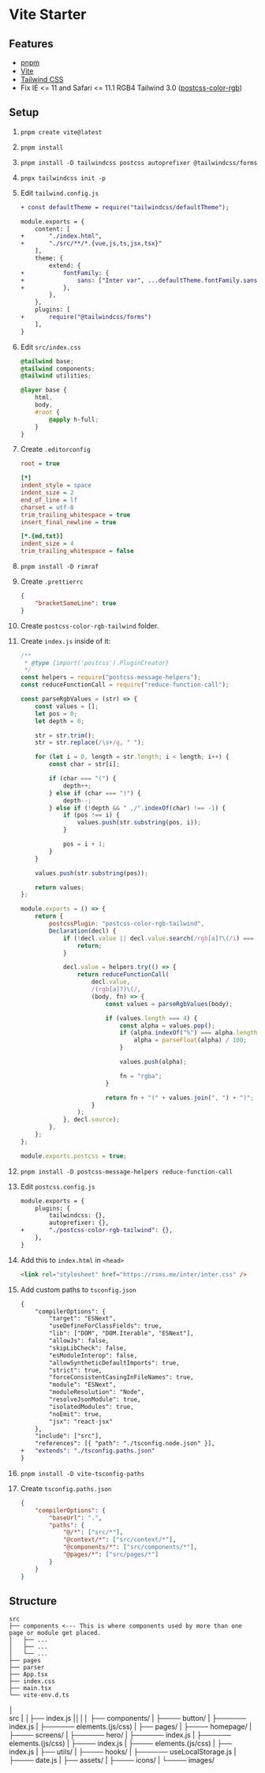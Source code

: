 # Vite Starter

## Features

-   [pnpm](https://pnpm.io/)
-   [Vite](https://vitejs.dev/)
-   [Tailwind CSS](https://tailwindcss.com/)
-   Fix IE <= 11 and Safari <= 11.1 RGB4 Tailwind 3.0 ([postcss-color-rgb](https://github.com/7studio/postcss-color-rgb))

## Setup

1. `pnpm create vite@latest`
2. `pnpm install`
3. `pnpm install -D tailwindcss postcss autoprefixer @tailwindcss/forms`
4. `pnpx tailwindcss init -p`
5. Edit `tailwind.config.js`

    ```diff
    + const defaultTheme = require("tailwindcss/defaultTheme");

    module.exports = {
        content: [
    +       "./index.html",
    +       "./src/**/*.{vue,js,ts,jsx,tsx}"
        ],
        theme: {
            extend: {
    +           fontFamily: {
    +               sans: ["Inter var", ...defaultTheme.fontFamily.sans],
    +           },
            },
        },
        plugins: [
    +       require("@tailwindcss/forms")
        ],
    }
    ```

6. Edit `src/index.css`

    ```css
    @tailwind base;
    @tailwind components;
    @tailwind utilities;

    @layer base {
        html,
        body,
        #root {
            @apply h-full;
        }
    }
    ```

7. Create `.editorconfig`

    ```ini
    root = true

    [*]
    indent_style = space
    indent_size = 2
    end_of_line = lf
    charset = utf-8
    trim_trailing_whitespace = true
    insert_final_newline = true

    [*.{md,txt}]
    indent_size = 4
    trim_trailing_whitespace = false
    ```

8. `pnpm install -D rimraf`
9. Create `.prettierrc`

    ```json
    {
        "bracketSameLine": true
    }
    ```

10. Create `postcss-color-rgb-tailwind` folder.
11. Create `index.js` inside of it:

    ```js
    /**
     * @type {import('postcss').PluginCreator}
     */
    const helpers = require("postcss-message-helpers");
    const reduceFunctionCall = require("reduce-function-call");

    const parseRgbValues = (str) => {
        const values = [];
        let pos = 0;
        let depth = 0;

        str = str.trim();
        str = str.replace(/\s+/g, " ");

        for (let i = 0, length = str.length; i < length; i++) {
            const char = str[i];

            if (char === "(") {
                depth++;
            } else if (char === ")") {
                depth--;
            } else if (!depth && " ,/".indexOf(char) !== -1) {
                if (pos !== i) {
                    values.push(str.substring(pos, i));
                }

                pos = i + 1;
            }
        }

        values.push(str.substring(pos));

        return values;
    };

    module.exports = () => {
        return {
            postcssPlugin: "postcss-color-rgb-tailwind",
            Declaration(decl) {
                if (!decl.value || decl.value.search(/rgb[a]?\(/i) === -1) {
                    return;
                }

                decl.value = helpers.try(() => {
                    return reduceFunctionCall(
                        decl.value,
                        /(rgb[a]?)\(/,
                        (body, fn) => {
                            const values = parseRgbValues(body);

                            if (values.length === 4) {
                                const alpha = values.pop();
                                if (alpha.indexOf("%") === alpha.length - 1) {
                                    alpha = parseFloat(alpha) / 100;
                                }

                                values.push(alpha);

                                fn = "rgba";
                            }

                            return fn + "(" + values.join(", ") + ")";
                        }
                    );
                }, decl.source);
            },
        };
    };

    module.exports.postcss = true;
    ```

12. `pnpm install -D postcss-message-helpers reduce-function-call`
13. Edit `postcss.config.js`

    ```diff
    module.exports = {
        plugins: {
            tailwindcss: {},
            autoprefixer: {},
    +       "./postcss-color-rgb-tailwind": {},
        },
    }
    ```

14. Add this to `index.html` in `<head>`

    ```html
    <link rel="stylesheet" href="https://rsms.me/inter/inter.css" />
    ```

15. Add custom paths to `tsconfig.json`

    ```diff
    {
        "compilerOptions": {
            "target": "ESNext",
            "useDefineForClassFields": true,
            "lib": ["DOM", "DOM.Iterable", "ESNext"],
            "allowJs": false,
            "skipLibCheck": false,
            "esModuleInterop": false,
            "allowSyntheticDefaultImports": true,
            "strict": true,
            "forceConsistentCasingInFileNames": true,
            "module": "ESNext",
            "moduleResolution": "Node",
            "resolveJsonModule": true,
            "isolatedModules": true,
            "noEmit": true,
            "jsx": "react-jsx"
        },
        "include": ["src"],
        "references": [{ "path": "./tsconfig.node.json" }],
    +   "extends": "./tsconfig.paths.json"
    }
    ```

16. `pnpm install -D vite-tsconfig-paths`

17. Create `tsconfig.paths.json`

    ```json
    {
        "compilerOptions": {
            "baseUrl": ".",
            "paths": {
                "@/*": ["src/*"],
                "@context/*": ["src/context/*"],
                "@components/*": ["src/components/*"],
                "@pages/*": ["src/pages/*"]
            }
        }
    }
    ```

## Structure

```
src
├── components <--- This is where components used by more than one page or module get placed.
│   ├── ...
│   ├── ...
│   └── ...
├── pages
├── parser
├── App.tsx
├── index.css
├── main.tsx
└── vite-env.d.ts
```

│  
src
| │├── index.js
|│││
├── components/
| ├──── button/
| ├────── index.js
| ├────── elements.(js/css)
| ├── pages/
| ├──── homepage/
| ├──── screens/
| ├────── hero/
| ├────── index.js
| ├────── elements.(js/css)
| ├──── index.js
| ├──── elements.(js/css)
| ├── index.js
| ├── utils/
| ├──── hooks/
| ├────── useLocalStorage.js
| ├──── date.js
| ├── assets/
| ├──── icons/
| └──── images/
